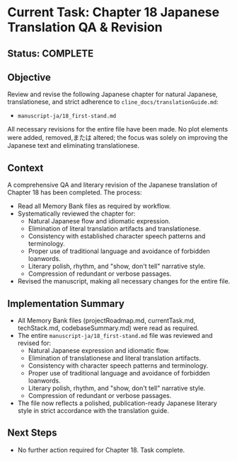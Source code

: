 # Current Task: Chapter 18 Japanese Translation QA & Revision

## Status: COMPLETE

## Objective
Review and revise the following Japanese chapter for natural Japanese, translationese, and strict adherence to `cline_docs/translationGuide.md`:
- `manuscript-ja/18_first-stand.md`

All necessary revisions for the entire file have been made. No plot elements were added, removed,または altered; the focus was solely on improving the Japanese text and eliminating translationese.

## Context
A comprehensive QA and literary revision of the Japanese translation of Chapter 18 has been completed. The process:
- Read all Memory Bank files as required by workflow.
- Systematically reviewed the chapter for:
   - Natural Japanese flow and idiomatic expression.
   - Elimination of literal translation artifacts and translationese.
   - Consistency with established character speech patterns and terminology.
   - Proper use of traditional language and avoidance of forbidden loanwords.
   - Literary polish, rhythm, and "show, don't tell" narrative style.
   - Compression of redundant or verbose passages.
- Revised the manuscript, making all necessary changes for the entire file.

## Implementation Summary
- All Memory Bank files (projectRoadmap.md, currentTask.md, techStack.md, codebaseSummary.md) were read as required.
- The entire `manuscript-ja/18_first-stand.md` file was reviewed and revised for:
   - Natural Japanese expression and idiomatic flow.
   - Elimination of translationese and literal translation artifacts.
   - Consistency with character speech patterns and terminology.
   - Proper use of traditional language and avoidance of forbidden loanwords.
   - Literary polish, rhythm, and "show, don't tell" narrative style.
   - Compression of redundant or verbose passages.
- The file now reflects a polished, publication-ready Japanese literary style in strict accordance with the translation guide.

## Next Steps
- No further action required for Chapter 18. Task complete.

